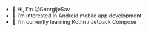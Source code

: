 - 👋 Hi, I’m @GeorgijeSav
- 👀 I’m interested in Android mobile app development
- 🌱 I’m currently learning Kotlin / Jetpack Compose
